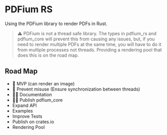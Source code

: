 # PDFium RS
Using the PDFium library to render PDFs in Rust.

> ⚠️ PDFium is not a thread safe library. The types in pdfium_rs and pdfium_core will prevent this from causing any issues, but, if you need to render multiple PDFs at the same time, you will have to do it from multiple processes not threads. Providing a rendering pool that does this is on the road map.

## Road Map

- 🚀 MVP (can render an image)
- 🚀 Prevent misuse (Ensure synchronization between threads)
- 👷‍♂️ Documentation
- 👷‍♂️ Publish pdfium_core
- Expand API
- Examples
- Improve Tests
- Publish on crates.io
- Rendering Pool
